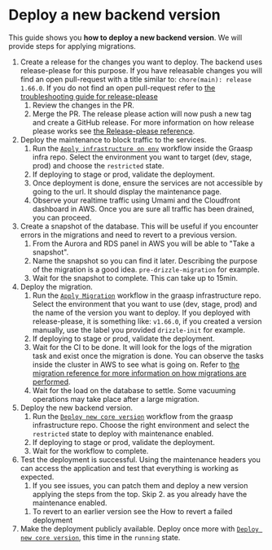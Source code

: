 # Deploy a new backend version

This guide shows you **how to deploy a new backend version**.
We will provide steps for applying migrations.

1. Create a release for the changes you want to deploy. The backend uses release-please for this purpose. If you have releasable changes you will find an open pull-request with a title similar to: `chore(main): release 1.66.0`. If you do not find an open pull-request refer to [the troubleshooting guide for release-please](../references/release-please.md)
   1. Review the changes in the PR.
   1. Merge the PR. The release please action will now push a new tag and create a GitHub release. For more information on how release please works see [the Release-please reference](../references/release-please.md).
1. Deploy the maintenance to block traffic to the services.
   1. Run the [`Apply infrastructure on env`](https://github.com/graasp/graasp-infrastructure/actions/workflows/infrastructure-deploy-env.yml) workflow inside the Graasp infra repo. Select the environment you want to target (dev, stage, prod) and choose the `restricted` state.
   1. If deploying to stage or prod, validate the deployment.
   1. Once deployment is done, ensure the services are not accessible by going to the url. It should display the maintenance page.
   1. Observe your realtime traffic using Umami and the Cloudfront dashboard in AWS. Once you are sure all traffic has been drained, you can proceed.
1. Create a snapshot of the database. This will be useful if you encounter errors in the migrations and need to revert to a previous version.
   1. From the Aurora and RDS panel in AWS you will be able to "Take a snapshot".
   1. Name the snapshot so you can find it later. Describing the purpose of the migration is a good idea. `pre-drizzle-migration` for example.
   1. Wait for the snapshot to complete. This can take up to 15min.
1. Deploy the migration.
   1. Run the [`Apply Migration`](https://github.com/graasp/graasp-infrastructure/actions/workflows/apply-migration.yml) workflow in the graasp infrastructure repo. Select the environment that you want to use (dev, stage, prod) and the name of the version you want to deploy. If you deployed with release-please, it is something like: `v1.66.0`, if you created a version manually, use the label you provided `drizzle-init` for example.
   1. If deploying to stage or prod, validate the deployment.
   1. Wait for the CI to be done. It will look for the logs of the migration task and exist once the migration is done. You can observe the tasks inside the cluster in AWS to see what is going on. Refer to [the migration reference for more information on how migrations are performed](../architecture/devops.md).
   1. Wait for the load on the database to settle. Some vacuuming operations may take place after a large migration.
1. Deploy the new backend version.
   1. Run the [`Deploy new core version`](https://github.com/graasp/graasp-infrastructure/actions/workflows/deploy-core-version.yml) workflow from the graasp infrastructure repo. Choose the right environment and select the `restricted` state to deploy with maintenance enabled.
   1. If deploying to stage or prod, validate the deployment.
   1. Wait for the workflow to complete.
1. Test the deployment is successful. Using the maintenance headers you can access the application and test that everything is working as expected.
   1. If you see issues, you can patch them and deploy a new version applying the steps from the top. Skip 2. as you already have the maintenance enabled.
   <!-- TODO: add how to revert a failed deployment-->
   1. To revert to an earlier version see the How to revert a failed deployment
1. Make the deployment publicly available. Deploy once more with [`Deploy new core version`](https://github.com/graasp/graasp-infrastructure/actions/workflows/deploy-core-version.yml), this time in the `running` state.
